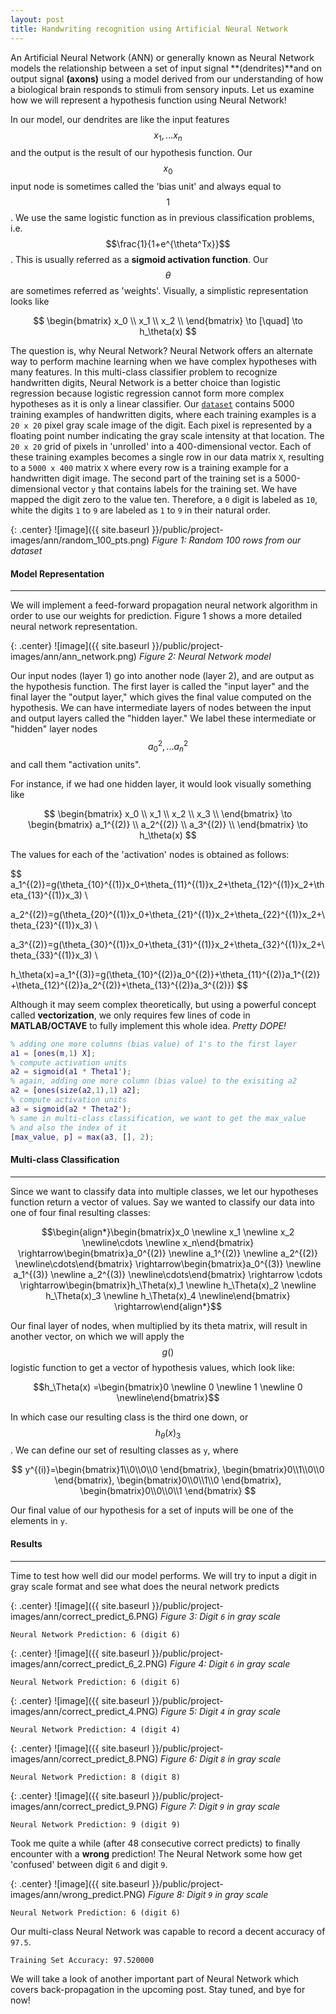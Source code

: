 ```yaml
---
layout: post
title: Handwriting recognition using Artificial Neural Network
---
```


An Artificial Neural Network (ANN) or generally known as Neural Network models the relationship between a set of input signal **(dendrites)**and on output signal **(axons)** using a model derived from our understanding of how a biological brain responds to stimuli from sensory inputs. Let us examine how we will represent a hypothesis function using Neural Network!

In our model, our dendrites are like the input features $$x_1,...x_n$$ and the output is the result of our hypothesis function. Our $$x_0$$ input node is sometimes called the 'bias unit' and always equal to $$1$$. We use the same logistic function as in previous classification problems, i.e. $$\frac{1}{1+e^{\theta^Tx}}$$. This is usually referred as a **sigmoid activation function**. Our $$\theta$$ are sometimes referred as 'weights'. Visually, a simplistic representation looks like

$$
	\begin{bmatrix}
	x_0 \\
	x_1 \\
	x_2 \\
	\end{bmatrix} \to [\quad] \to h_\theta(x)
$$

The question is, why Neural Network? Neural Network offers an alternate way to perform machine learning when we have complex hypotheses with many features. In this multi-class classifier problem to recognize handwritten digits, Neural Network is a better choice than logistic regression because logistic regression cannot form more complex hypotheses as it is only a linear classifier. Our [`dataset`](https://github.com/yewjie-github/Machine_Learning_Coursera/blob/master/Multi-class%20Classfication%20and%20Neural%20Network/ex3data1.mat) contains 5000 training examples of handwritten digits, where each training examples is a `20 x 20` pixel gray scale image of the digit. Each pixel is represented by a floating point number indicating the gray scale intensity at that location. The `20 x 20` grid of pixels in 'unrolled' into a 400-dimensional vector. Each of these training examples becomes a single row in our data matrix `X`, resulting to a `5000 x 400` matrix `X` where every row is a training example for a handwritten digit image. The second part of the training set is a 5000-dimensional vector `y` that contains labels for the training set. We have mapped the digit zero to the value ten. Therefore, a `0` digit is labeled as `10`, white the digits `1` to `9` are labeled as `1` to `9` in their natural order.

{: .center}
![image]({{ site.baseurl }}/public/project-images/ann/random_100_pts.png)
*Figure 1: Random 100 rows from our dataset*


#### Model Representation
---

We will implement a feed-forward propagation neural network algorithm in order to use our weights for prediction. Figure 1 shows a  more detailed neural network representation.

{: .center}
![image]({{ site.baseurl }}/public/project-images/ann/ann_network.png)
*Figure 2: Neural Network model*

Our input nodes (layer 1) go into another node (layer 2), and are output as the hypothesis function. The first layer is called the "input layer" and the final layer the "output layer," which gives the final value computed on the hypothesis. We can have intermediate layers of nodes between the input and output layers called the "hidden layer." We label these intermediate or "hidden" layer nodes $$a_0^2,...a_n^2$$ and call them "activation units".

For instance, if we had one hidden layer, it would look visually something like

$$
	\begin{bmatrix}
	x_0 \\
	x_1 \\
	x_2 \\
	x_3 \\
	\end{bmatrix} \to \begin{bmatrix}
	a_1^{(2)} \\
	a_2^{(2)} \\
	a_3^{(2)} \\
	\end{bmatrix} \to h_\theta(x)
$$

The values for each of the 'activation' nodes is obtained as follows:

$$
a_1^{(2)}=g(\theta_{10}^{(1)}x_0+\theta_{11}^{(1)}x_2+\theta_{12}^{(1)}x_2+\theta_{13}^{(1)}x_3) \\

a_2^{(2)}=g(\theta_{20}^{(1)}x_0+\theta_{21}^{(1)}x_2+\theta_{22}^{(1)}x_2+\theta_{23}^{(1)}x_3) \\

a_3^{(2)}=g(\theta_{30}^{(1)}x_0+\theta_{31}^{(1)}x_2+\theta_{32}^{(1)}x_2+\theta_{33}^{(1)}x_3) \\

h_\theta(x)=a_1^{(3)}=g(\theta_{10}^{(2)}a_0^{(2)}+\theta_{11}^{(2)}a_1^{(2)}+\theta_{12}^{(2)}a_2^{(2)}+\theta_{13}^{(2)}a_3^{(2)})
$$

Although it may seem complex theoretically, but using a powerful concept called **vectorization**, we only requires few lines of code in **MATLAB/OCTAVE** to fully implement this whole idea. _Pretty DOPE!_

```matlab
% adding one more columns (bias value) of 1's to the first layer
a1 = [ones(m,1) X];
% compute activation units
a2 = sigmoid(a1 * Theta1');
% again, adding one more column (bias value) to the exisiting a2
a2 = [ones(size(a2,1),1) a2];
% compute activation units
a3 = sigmoid(a2 * Theta2');
% same in multi-class classification, we want to get the max_value
% and also the index of it
[max_value, p] = max(a3, [], 2);
```

#### Multi-class Classification
---

Since we want to classify data into multiple classes, we let our hypotheses function return a vector of values. Say we wanted to classify our data into one of four final resulting classes:

$$\begin{align*}\begin{bmatrix}x_0 \newline x_1 \newline x_2 \newline\cdots \newline x_n\end{bmatrix} \rightarrow\begin{bmatrix}a_0^{(2)} \newline a_1^{(2)} \newline a_2^{(2)} \newline\cdots\end{bmatrix} \rightarrow\begin{bmatrix}a_0^{(3)} \newline a_1^{(3)} \newline a_2^{(3)} \newline\cdots\end{bmatrix} \rightarrow \cdots \rightarrow\begin{bmatrix}h_\Theta(x)_1 \newline h_\Theta(x)_2 \newline h_\Theta(x)_3 \newline h_\Theta(x)_4 \newline\end{bmatrix} \rightarrow\end{align*}$$

Our final layer of nodes, when multiplied by its theta matrix, will result in another vector, on which we will apply the $$g()$$ logistic function to get a vector of hypothesis values, which look like:

$$h_\Theta(x) =\begin{bmatrix}0 \newline 0 \newline 1 \newline 0 \newline\end{bmatrix}$$

In which case our resulting class is the third one down, or $$h_\theta(x)_3$$. We can define our set of resulting classes as `y`, where

$$
y^{(i)}=\begin{bmatrix}1\\0\\0\\0 \end{bmatrix},
		\begin{bmatrix}0\\1\\0\\0 \end{bmatrix},
		\begin{bmatrix}0\\0\\1\\0 \end{bmatrix},
		\begin{bmatrix}0\\0\\0\\1 \end{bmatrix}
$$

Our final value of our hypothesis for a set of inputs will be one of the elements in `y`.

#### Results
---
Time to test how well did our model performs. We will try to input a digit in gray scale format and see what does the neural network predicts

{: .center}
![image]({{ site.baseurl }}/public/project-images/ann/correct_predict_6.PNG)
*Figure 3: Digit `6` in gray scale*

```
Neural Network Prediction: 6 (digit 6)
```

{: .center}
![image]({{ site.baseurl }}/public/project-images/ann/correct_predict_6_2.PNG)
*Figure 4: Digit `6` in gray scale*

```
Neural Network Prediction: 6 (digit 6)
```

{: .center}
![image]({{ site.baseurl }}/public/project-images/ann/correct_predict_4.PNG)
*Figure 5: Digit `4` in gray scale*

```
Neural Network Prediction: 4 (digit 4)
```

{: .center}
![image]({{ site.baseurl }}/public/project-images/ann/correct_predict_8.PNG)
*Figure 6: Digit `8` in gray scale*

```
Neural Network Prediction: 8 (digit 8)
```

{: .center}
![image]({{ site.baseurl }}/public/project-images/ann/correct_predict_9.PNG)
*Figure 7: Digit `9` in gray scale*

```
Neural Network Prediction: 9 (digit 9)
```

Took me quite a while (after 48 consecutive correct predicts) to finally encounter with a **wrong** prediction! The Neural Network some how get 'confused' between digit `6` and digit `9`.

{: .center}
![image]({{ site.baseurl }}/public/project-images/ann/wrong_predict.PNG)
*Figure 8: Digit `9` in gray scale*

```
Neural Network Prediction: 6 (digit 6)
```

Our multi-class Neural Network was capable to record a decent accuracy of `97.5`.

```
Training Set Accuracy: 97.520000
```

We will take a look of another important part of Neural Network which covers back-propagation in the upcoming post. Stay tuned, and bye for now!




